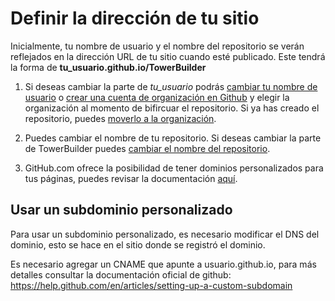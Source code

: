 # Definir la dirección de tu sitio

Inicialmente, tu nombre de usuario y el nombre del repositorio se verán reflejados en la dirección URL de tu sitio cuando esté publicado. Este tendrá la forma de **tu_usuario.github.io/TowerBuilder**

1. Si deseas cambiar la parte de _tu_usuario_ podrás [cambiar tu nombre de usuario](https://help.github.com/en/articles/changing-your-github-username) o [crear una cuenta de organización en Github](https://help.github.com/en/articles/creating-a-new-organization-from-scratch) y elegir la organización al momento de bifircuar el repositorio. Si ya has creado el repositorio, puedes [moverlo a la organización](https://help.github.com/en/articles/transferring-a-repository).

2. Puedes cambiar el nombre de tu repositorio. Si deseas cambiar la parte de TowerBuilder puedes [cambiar el nombre del repositorio](https://help.github.com/en/articles/renaming-a-repository).

3. GitHub.com ofrece la posibilidad de tener dominios personalizados para tus páginas, puedes revisar la documentación [aquí](https://help.github.com/en/articles/using-a-custom-domain-with-github-pages).

## Usar un subdominio personalizado

Para usar un subdominio personalizado, es necesario modificar el DNS del dominio, esto se hace en el sitio donde se registró el dominio. 

Es necesario agregar un CNAME que apunte a usuario.github.io, para más detalles consultar la documentación oficial de github: https://help.github.com/en/articles/setting-up-a-custom-subdomain